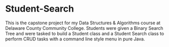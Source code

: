 # Student-Search
This is the capstone project for my Data Structures &amp; Algorithms course at Delaware County Community College. Students were given a Binary Search Tree and were tasked to build a Student class and a Student Search class to perform CRUD tasks with a command line style menu in pure Java.
